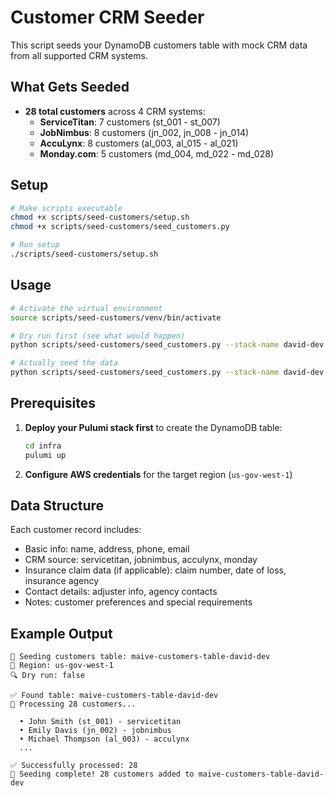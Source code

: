 # Customer CRM Seeder

This script seeds your DynamoDB customers table with mock CRM data from all supported CRM systems.

## What Gets Seeded

- **28 total customers** across 4 CRM systems:
  - **ServiceTitan**: 7 customers (st_001 - st_007)
  - **JobNimbus**: 8 customers (jn_002, jn_008 - jn_014)
  - **AccuLynx**: 8 customers (al_003, al_015 - al_021)
  - **Monday.com**: 5 customers (md_004, md_022 - md_028)

## Setup

```bash
# Make scripts executable
chmod +x scripts/seed-customers/setup.sh
chmod +x scripts/seed-customers/seed_customers.py

# Run setup
./scripts/seed-customers/setup.sh
```

## Usage

```bash
# Activate the virtual environment
source scripts/seed-customers/venv/bin/activate

# Dry run first (see what would happen)
python scripts/seed-customers/seed_customers.py --stack-name david-dev --dry-run

# Actually seed the data
python scripts/seed-customers/seed_customers.py --stack-name david-dev
```

## Prerequisites

1. **Deploy your Pulumi stack first** to create the DynamoDB table:
   ```bash
   cd infra
   pulumi up
   ```

2. **Configure AWS credentials** for the target region (`us-gov-west-1`)

## Data Structure

Each customer record includes:
- Basic info: name, address, phone, email
- CRM source: servicetitan, jobnimbus, acculynx, monday
- Insurance claim data (if applicable): claim number, date of loss, insurance agency
- Contact details: adjuster info, agency contacts
- Notes: customer preferences and special requirements

## Example Output

```
🌱 Seeding customers table: maive-customers-table-david-dev
📍 Region: us-gov-west-1
🔍 Dry run: false

✅ Found table: maive-customers-table-david-dev
📝 Processing 28 customers...

  • John Smith (st_001) - servicetitan
  • Emily Davis (jn_002) - jobnimbus
  • Michael Thompson (al_003) - acculynx
  ...

✅ Successfully processed: 28
🎉 Seeding complete! 28 customers added to maive-customers-table-david-dev
```
